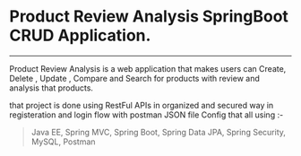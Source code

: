 # **Product Review Analysis SpringBoot CRUD Application.**
----------------------------------------------------------
Product Review Analysis is a web application that makes users can Create, Delete , Update , Compare and Search for products with review and analysis that products.

that project is done using RestFul APIs in organized and secured way in registeration and login flow with postman JSON file Config that all using :-

> Java EE,
Spring MVC,
Spring Boot,
Spring Data JPA,
Spring Security,
MySQL,
Postman

